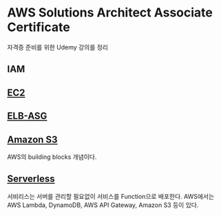 
# AWS Solutions Architect Associate Certificate
자격증 준비를 위한 Udemy 강의를 정리
## IAM


## [EC2](https://github.com/yujin-dev/AWS-Tutorial/blob/master/EC2.md)

## [ELB-ASG](https://github.com/yujin-dev/AWS-Tutorial/blob/master/ELB_ASG.md)

## [Amazon S3](https://github.com/yujin-dev/AWS-Tutorial/blob/master/S3.md)
AWS의 building blocks 개념이다.


## [Serverless](https://github.com/yujin-dev/AWS-Tutorial/blob/master/Serverless.md)
서비리스는 서버를 관리할 필요없이 서비스를 Function으로 배포한다.
AWS에서는 AWS Lambda, DynamoDB, AWS API Gateway, Amazon S3 등이 있다.
